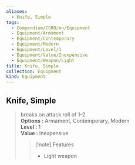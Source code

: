 ```yaml
---
aliases:
  - Knife, Simple
tags:
  - Compendium/CSRD/en/Equipment
  - Equipment/Armament
  - Equipment/Contemporary
  - Equipment/Modern
  - Equipment/Level/1
  - Equipment/Value/Inexpensive
  - Equipment/Weapon/Light
title: Knife, Simple
collection: Equipment
kind: Equipment
---
```

## Knife, Simple  
  
>breaks on attack roll of 1-2.  
> **Options :** Armament, Contemporary, Modern  
> **Level :** 1  
> **Value :** Inexpensive  
>>[!note] Features  
>> - Light weapon
